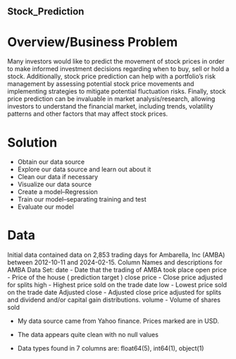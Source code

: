 ## Stock_Prediction

# Overview/Business Problem
Many investors would like to predict the movement of stock prices in order to make informed investment decisions regarding when to buy, sell or hold a stock. Additionally, stock price prediction can help with a portfolio’s risk management by assessing potential stock price movements and implementing strategies to mitigate potential fluctuation risks. Finally, stock price prediction can be invaluable in market analysis/research, allowing investors to understand the financial market, including trends, volatility patterns and other factors that may affect stock prices.

# Solution
* Obtain our data source
* Explore our data source and learn out about it
* Clean our data if necessary
* Visualize our data source
* Create a model–Regression
* Train our model–separating training and test 
* Evaluate our model


# Data
Initial data contained data on 2,853 trading days for Ambarella, Inc (AMBA) between 2012-10-11 and 2024-02-15.
Column Names and descriptions for AMBA Data Set:
date - Date that the trading of AMBA took place
open price - Price of the house ( prediction target )
close price - Close price adjusted for splits
high - Highest price sold on the trade date
low - Lowest price sold on the trade date
Adjusted close - Adjusted close price adjusted for splits and dividend and/or capital gain distributions.
volume - Volume of shares sold 

* My data source came from Yahoo finance. Prices marked are in USD.

* The data appears quite clean with no null values

* Data types found in 7 columns are: float64(5), int64(1), object(1)
